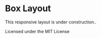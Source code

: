 
Box Layout
=========

This responsive layout is under construction..


Licensed under the MIT License